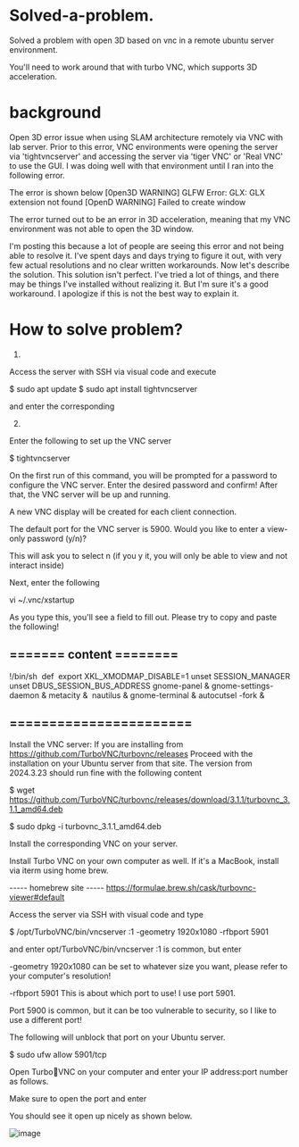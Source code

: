 # Solved-a-problem.
Solved a problem with open 3D based on vnc in a remote ubuntu server environment.

You'll need to work around that with turbo VNC, which supports 3D acceleration. 


# background
Open 3D error issue when using SLAM architecture remotely via VNC with lab server.
Prior to this error, VNC environments were opening the server via 'tightvncserver' and accessing the server via 'tiger VNC' or 'Real VNC' to use the GUI.
I was doing well with that environment until I ran into the following error.

The error is shown below
[0pen3D WARNING] GLFW Error: GLX: GLX extension not found
[OpenD WARNING] Failed to create window

The error turned out to be an error in 3D acceleration, meaning that my VNC environment was not able to open the 3D window.

I'm posting this because a lot of people are seeing this error and not being able to resolve it.
I've spent days and days trying to figure it out, with very few actual resolutions and no clear written workarounds.
Now let's describe the solution.
This solution isn't perfect. I've tried a lot of things, and there may be things I've installed without realizing it. But I'm sure it's a good workaround. 
I apologize if this is not the best way to explain it.

# How to solve problem?


1) 
Access the server with SSH via visual code and execute

$ sudo apt update 
$ sudo apt install tightvncserver 

and enter the corresponding



2) 
Enter the following to set up the VNC server

$ tightvncserver

On the first run of this command, you will be prompted for a password to configure the VNC server. Enter the desired password and confirm! After that, the VNC server will be up and running. 

A new VNC display will be created for each client connection. 

The default port for the VNC server is 5900. Would you like to enter a view-only password (y/n)? 

This will ask you to select n (if you y it, you will only be able to view and not interact inside)

Next, enter the following

vi ~/.vnc/xstartup

As you type this, you'll see a field to fill out.
Please try to copy and paste the following!

## ======= content ======== ## 
!/bin/sh 
def 
export XKL_XMODMAP_DISABLE=1 
unset SESSION_MANAGER 
unset DBUS_SESSION_BUS_ADDRESS 
gnome-panel & 
gnome-settings-daemon & 
metacity & 
nautilus & 
gnome-terminal & 
autocutsel -fork & 
## ======================= ##

Install the VNC server: If you are installing from https://github.com/TurboVNC/turbovnc/releases 
Proceed with the installation on your Ubuntu server from that site. The version from 2024.3.23 should run fine with the following content

$ wget https://github.com/TurboVNC/turbovnc/releases/download/3.1.1/turbovnc_3.1.1_amd64.deb

$ sudo dpkg -i turbovnc_3.1.1_amd64.deb

Install the corresponding VNC on your server. 



Install Turbo VNC on your own computer as well. 
If it's a MacBook, install via iterm using home brew.

----- homebrew site -----
https://formulae.brew.sh/cask/turbovnc-viewer#default

Access the server via SSH with visual code and type

$ /opt/TurboVNC/bin/vncserver :1 -geometry 1920x1080 -rfbport 5901

and enter 
opt/TurboVNC/bin/vncserver :1 is common, but enter 

-geometry 1920x1080 can be set to whatever size you want, please refer to your computer's resolution!

-rfbport 5901 This is about which port to use! I use port 5901. 

Port 5900 is common, but it can be too vulnerable to security, so I like to use a different port!


The following will unblock that port on your Ubuntu server.

$ sudo ufw allow 5901/tcp


Open TurboVNC on your computer and enter your IP address:port number as follows.

Make sure to open the port and enter

You should see it open up nicely as shown below.

![image](https://github.com/paulsung97/Solved-a-problem./assets/63456050/b6a05003-2bc6-48a2-983e-76690b861145)


